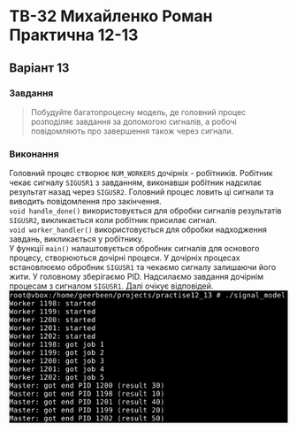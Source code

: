 # ТВ-32 Михайленко Роман Практична 12-13
## Варіант 13
### Завдання
>Побудуйте багатопроцесну модель, де головний процес розподіляє завдання за допомогою сигналів, а робочі повідомляють про завершення також через сигнали.
### Виконання
Головний процес створює `NUM_WORKERS` дочірніх - робітників. Робітник чекає сигналу `SIGUSR1` з завданням, виконавши робітник надсилає результат назад через `SIGUSR2`. Головний процес ловить ці сигнали та виводить повідомлення про закінчення.  
`void handle_done()` використовується для обробки сигналів результатів `SIGUSR2`, викликається коли робітник присилає сигнал.  
`void worker_handler()` використовується для обробки надходження завдань, викликається у робітнику.  
У функції `main()` налаштовується обробник сигналів для основого процесу, створюються дочірні процеси.
У дочірніх процесах встановлюємо обробник `SIGUSR1` та чекаємо сигналу залишаючи його жити. У головному зберігаємо PID. Надсилаємо завдання дочірнім процесам з сигналом `SIGUSR1`. Далі очікує відповідей.
![images/pic.png](images/pic.png)   


